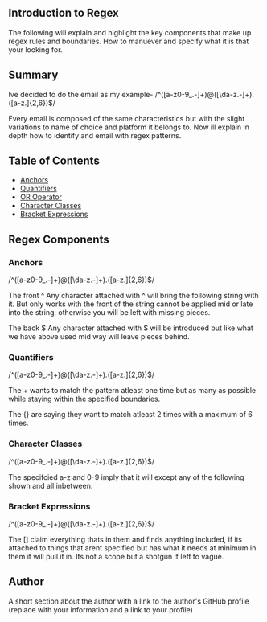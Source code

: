 ## Introduction to Regex
The following will explain and highlight the key components that make up regex rules and boundaries.
How to manuever and specify what it is that your looking for.

## Summary
Ive decided to do the email as my example-
/^([a-z0-9_\.-]+)@([\da-z\.-]+)\.([a-z\.]{2,6})$/

Every email is composed of the same characteristics but with the slight variations to name of choice and platform it belongs to. Now ill explain in depth how to identify and email with regex patterns.
## Table of Contents

- [Anchors](#anchors)
- [Quantifiers](#quantifiers)
- [OR Operator](#or-operator)
- [Character Classes](#character-classes)
- [Bracket Expressions](#bracket-expressions)





## Regex Components

### Anchors
/^([a-z0-9_\.-]+)@([\da-z\.-]+)\.([a-z\.]{2,6})$/

The front ^
Any character attached with ^ will bring the following string with it. But only works with the front of the string cannot be applied mid or late into the string, otherwise you will be left with missing pieces.

The back $
Any character attached with $ will be introduced but like what we have above used mid way will leave pieces behind.
### Quantifiers
/^([a-z0-9_\.-]+)@([\da-z\.-]+)\.([a-z\.]{2,6})$/

The + wants to match the pattern atleast one time but as many as possible while staying within the specified boundaries.

The {} are saying they want to match atleast 2 times with a maximum of 6 times. 

### Character Classes
/^([a-z0-9_\.-]+)@([\da-z\.-]+)\.([a-z\.]{2,6})$/

The specifcied a-z and 0-9 imply that it will except any of the following shown and all inbetween.

### Bracket Expressions
/^([a-z0-9_\.-]+)@([\da-z\.-]+)\.([a-z\.]{2,6})$/

The [] claim everything thats in them and finds anything included, if its attached to things that arent specified but has what it needs at minimum in them it will pull it in. Its not a scope but a shotgun if left to vague.

## Author

A short section about the author with a link to the author's GitHub profile (replace with your information and a link to your profile)
